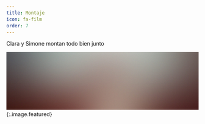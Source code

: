 ```yaml
---
title: Montaje
icon: fa-film
order: 7
---
```


Clara y Simone montan todo bien junto

![imagen 1](assets/images/pic08.jpg ){:.image.featured}